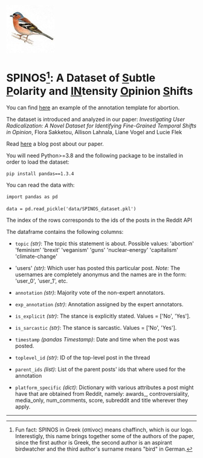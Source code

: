 
<img src="SPINOS.jpeg" width="128"/> 

# SPINOS[^note]: A Dataset of <ins>S</ins>ubtle <ins>P</ins>olarity and <ins>IN</ins>tensity <ins>O</ins>pinion <ins>S</ins>hifts
You can find <a href="https://raw.githack.com/caisa-lab/SPINOS-dataset/main/annotation_template/annotation_template_example_abortion.html" target="_blank"> here</a> an example of the annotation template for abortion. 

The dataset is introduced and analyzed in our paper: *Investigating User Radicalization: A Novel Dataset for Identifying Fine-Grained Temporal Shifts in Opinion*, Flora Sakketou, Allison Lahnala, Liane Vogel and Lucie Flek

Read <a href="https://caisa-lab.github.io/2022/04/08/LREC-spinos.html" target="_blank"> here</a> a blog post about our paper.


You will need Python>=3.8 and the following package to be installed in order to load the dataset:
```
pip install pandas==1.3.4
```

You can read the data with:
```
import pandas as pd

data = pd.read_pickle('data/SPINOS_dataset.pkl')
```
The index of the rows corresponds to the ids of the posts in the Reddit API

The dataframe contains the following columns:

- `topic` *(str)*: The topic this statement is about. Possible values: 'abortion' 'feminism' 'brexit' 'veganism' 'guns' 'nuclear-energy'
 'capitalism' 'climate-change'

- 'users' *(str)*: Which user has posted this particular post. *Note:* The usernames are completely anonymus and the names are in the form: 'user_0', 'user_1', etc.

- `annotation` *(str)*: Majority vote of the non-expert annotators.

- `exp_annotation` *(str)*: Annotation assigned by the expert annotators.

- `is_explicit` *(str)*: The stance is explicitly stated. Values = \['No', 'Yes'\].

- `is_sarcastic` *(str)*: The stance is sarcastic. Values = \['No', 'Yes'\].

- `timestamp` *(pandas Timestamp)*: Date and time when the post was posted.

- `toplevel_id` *(str)*: ID of the top-level post in the thread 

- `parent_ids` *(list)*: List of the parent posts' ids that where used for the annotation

- `platform_specific` *(dict)*: Dictionary with various attributes a post might have that are obtained from Reddit, namely: awards_, controversiality, media_only, num_comments, score, subreddit and title wherever they apply.

---



[^note]: Fun fact: SPINOS in Greek (σπίνος) means chaffinch, which is our logo. Interestigly, this name brings together some of the authors of the paper, since the first author is Greek, the second author is an aspirant birdwatcher and the third author's surname means "bird" in German.
